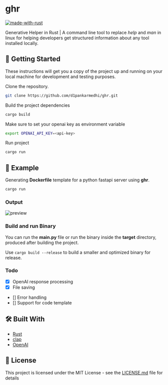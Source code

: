 # ghr

[![made-with-rust](https://img.shields.io/badge/Made%20with-Rust-1f425f.svg)](https://www.rust-lang.org/)


Generative Helper in Rust | A command line tool to replace *help* and *man* in linux for helping developers get structured information about any tool installed locally.

## 🏃 Getting Started

These instructions will get you a copy of the project up and running on your local machine for development and testing purposes. 

Clone the repository.
```bash
git clone https://github.com/d1pankarmedhi/ghr.git
```

Build the project dependencies
```bash
cargo build
```

Make sure to set your openai key as environment variable
```bash
export OPENAI_API_KEY=<api-key>
```

Run project
```bash 
cargo run 
```

## 📎 Example


Generating **Dockerfile** template for a python fastapi server using **ghr**.

```bash
cargo run
```
### Output

![preview](https://github.com/d1pankarmedhi/ghr/assets/136924835/a6cecf3d-6685-407a-94e8-300d429ea9d5)


### Build and run Binary

You can run the **main.py** file or run the binary inside the **target** directory, produced after building the project. 

Use `cargo build --release` to build a smaller and optimized binary for release. 

### Todo
- [x] OpenAI response processing
- [x] File saving
- [] Error handling
- [] Support for code template


## 🛠 Built With

* [Rust](https://www.rust-lang.org/)
* [clap](https://docs.rs/clap/latest/clap/) 
* [OpenAI](https://openai.com/)


## 📃 License

This project is licensed under the MIT License - see the [LICENSE.md](LICENSE.md) file for details


